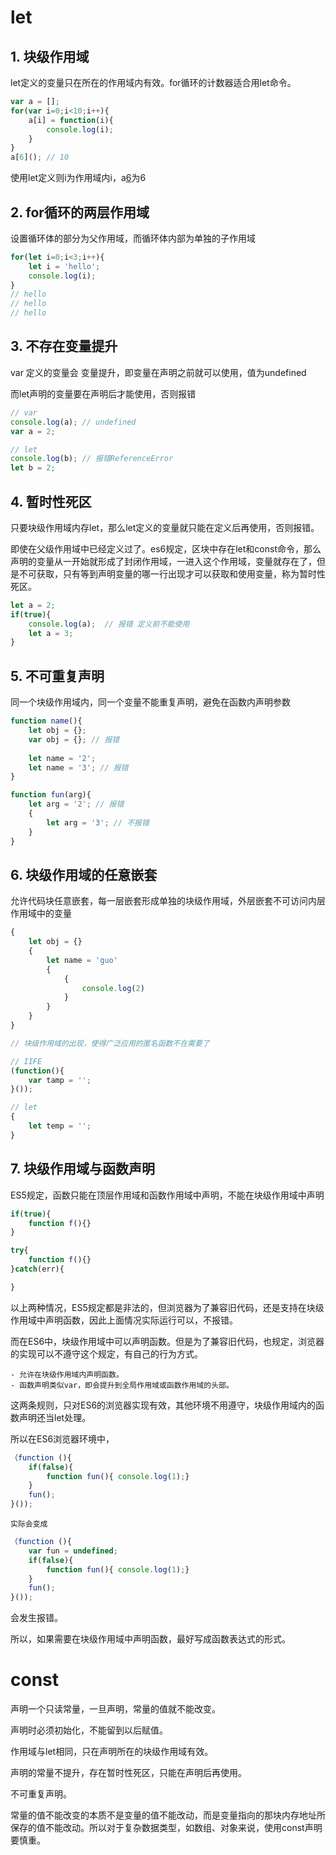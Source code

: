 # let
## 1. 块级作用域
	
let定义的变量只在所在的作用域内有效。for循环的计数器适合用let命令。
	
```js
var a = [];
for(var i=0;i<10;i++){
    a[i] = function(i){
        console.log(i);
    }
}
a[6](); // 10
```
	
使用let定义则i为作用域内i，a[6]()为6

## 2. for循环的两层作用域
	
设置循环体的部分为父作用域，而循环体内部为单独的子作用域
	
```js
for(let i=0;i<3;i++){
    let i = 'hello';
    console.log(i);
}
// hello
// hello
// hello
```

## 3. 不存在变量提升
	
var 定义的变量会 变量提升，即变量在声明之前就可以使用，值为undefined

而let声明的变量要在声明后才能使用，否则报错
```js	
// var
console.log(a); // undefined
var a = 2;

// let 
console.log(b); // 报错ReferenceError
let b = 2;
```

## 4. 暂时性死区
	
只要块级作用域内存let，那么let定义的变量就只能在定义后再使用，否则报错。

即使在父级作用域中已经定义过了。es6规定，区块中存在let和const命令，那么声明的变量从一开始就形成了封闭作用域，一进入这个作用域，变量就存在了，但是不可获取，只有等到声明变量的哪一行出现才可以获取和使用变量，称为暂时性死区。
```js
let a = 2;
if(true){
    console.log(a);  // 报错 定义前不能使用
    let a = 3;
}
```

## 5. 不可重复声明
	
同一个块级作用域内，同一个变量不能重复声明，避免在函数内声明参数
```js
function name(){
    let obj = {};
    var obj = {}; // 报错
    
    let name = '2';
    let name = '3'; // 报错
}

function fun(arg){
    let arg = '2'; // 报错
    {
        let arg = '3'; // 不报错
    }
}
```

## 6. 块级作用域的任意嵌套
	
允许代码块任意嵌套，每一层嵌套形成单独的块级作用域，外层嵌套不可访问内层作用域中的变量
```js
{
    let obj = {}
    {
        let name = 'guo'
        {
            {
                console.log(2)
            }
        }
    }
}

// 块级作用域的出现，使得广泛应用的匿名函数不在需要了

// IIFE 
(function(){
    var tamp = '';
}());

// let
{
    let temp = '';
}
```

## 7. 块级作用域与函数声明
	
ES5规定，函数只能在顶层作用域和函数作用域中声明，不能在块级作用域中声明
	
```js
if(true){
    function f(){}
}

try{
    function f(){}
}catch(err){

}
```
	
以上两种情况，ES5规定都是非法的，但浏览器为了兼容旧代码，还是支持在块级作用域中声明函数，因此上面情况实际运行可以，不报错。
	
而在ES6中，块级作用域中可以声明函数。但是为了兼容旧代码，也规定，浏览器的实现可以不遵守这个规定，有自己的行为方式。
	
	- 允许在块级作用域内声明函数。
	- 函数声明类似var，即会提升到全局作用域或函数作用域的头部。
	
这两条规则，只对ES6的浏览器实现有效，其他环境不用遵守，块级作用域内的函数声明还当let处理。
	
所以在ES6浏览器环境中，
	
```js
（function (){
    if(false){
        function fun(){ console.log(1);}
    }
    fun();
}());
```
	
	实际会变成
```js
（function (){
    var fun = undefined;
    if(false){
        function fun(){ console.log(1);}
    }
    fun();
}());
```
	
会发生报错。
	
	
所以，如果需要在块级作用域中声明函数，最好写成函数表达式的形式。

# const

声明一个只读常量，一旦声明，常量的值就不能改变。

声明时必须初始化，不能留到以后赋值。

作用域与let相同，只在声明所在的块级作用域有效。

声明的常量不提升，存在暂时性死区，只能在声明后再使用。

不可重复声明。

常量的值不能改变的本质不是变量的值不能改动，而是变量指向的那块内存地址所保存的值不能改动。所以对于复杂数据类型，如数组、对象来说，使用const声明要慎重。